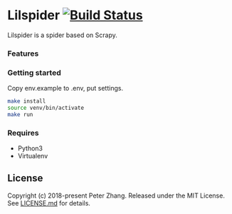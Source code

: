 # Lilspider [![Build Status](https://travis-ci.org/pipizhang/lilspider.svg?branch=master)](https://travis-ci.org/pipizhang/lilspider)

Lilspider is a spider based on Scrapy.

### Features

### Getting started
Copy env.example to .env, put settings.

```bash
make install
source venv/bin/activate
make run
```

### Requires
* Python3
* Virtualenv

License
-------
Copyright (c) 2018-present Peter Zhang. Released under the MIT License. See
[LICENSE.md][license] for details.

[license]: LICENSE.md
